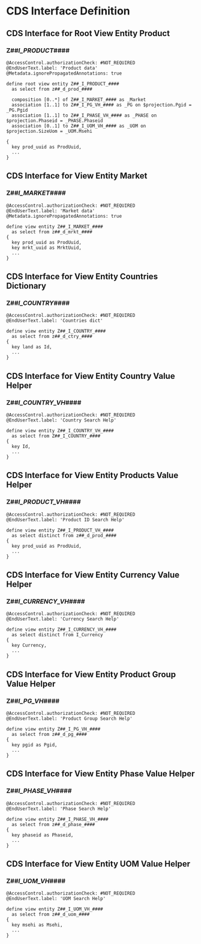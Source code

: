 
# CDS Interface Definition

## CDS Interface for Root View Entity Product

<a name="z##_i_product_"></a>
### Z##_I_PRODUCT_####

```ABAP
@AccessControl.authorizationCheck: #NOT_REQUIRED
@EndUserText.label: 'Product data'
@Metadata.ignorePropagatedAnnotations: true

define root view entity Z##_I_PRODUCT_####
  as select from z##_d_prod_####

  composition [0..*] of Z##_I_MARKET_#### as _Market
  association [1..1] to Z##_I_PG_VH_#### as _PG on $projection.Pgid = _PG.Pgid
  association [1..1] to Z##_I_PHASE_VH_#### as _PHASE on $projection.Phaseid = _PHASE.Phaseid
  association [0..1] to Z##_I_UOM_VH_#### as _UOM on $projection.SizeUom = _UOM.Msehi

{
  key prod_uuid as ProdUuid,
  ...
}
```

## CDS Interface for View Entity Market

<a name="z##_i_market_"></a>
### Z##_I_MARKET_####

```ABAP
@AccessControl.authorizationCheck: #NOT_REQUIRED
@EndUserText.label: 'Market data'
@Metadata.ignorePropagatedAnnotations: true

define view entity Z##_I_MARKET_####
  as select from z##_d_mrkt_####
{
  key prod_uuid as ProdUuid,
  key mrkt_uuid as MrktUuid,
  ...
}
```

## CDS Interface for View Entity Countries Dictionary

<a name="z##_i_country_"></a>
### Z##_I_COUNTRY_####

```ABAP
@AccessControl.authorizationCheck: #NOT_REQUIRED
@EndUserText.label: 'Countries dict'

define view entity Z##_I_COUNTRY_####
  as select from z##_d_ctry_####
{
  key land as Id,
  ...
}
```

## CDS Interface for View Entity Country Value Helper

<a name="z##_i_country_vh_"></a>
### Z##_I_COUNTRY_VH_####

```ABAP
@AccessControl.authorizationCheck: #NOT_REQUIRED
@EndUserText.label: 'Country Search Help'

define view entity Z##_I_COUNTRY_VH_####
  as select from Z##_I_COUNTRY_####
{
  key Id,
  ...
}
```

## CDS Interface for View Entity Products Value Helper

<a name="z##_i_product_vh_"></a>
### Z##_I_PRODUCT_VH_####

```ABAP
@AccessControl.authorizationCheck: #NOT_REQUIRED
@EndUserText.label: 'Product ID Search Help'

define view entity Z##_I_PRODUCT_VH_####
  as select distinct from z##_d_prod_####
{
  key prod_uuid as ProdUuid,
  ...
}
```

## CDS Interface for View Entity Currency Value Helper

<a name="z##_i_currency_vh_"></a>
### Z##_I_CURRENCY_VH_####

```ABAP
@AccessControl.authorizationCheck: #NOT_REQUIRED
@EndUserText.label: 'Currency Search Help'

define view entity Z##_I_CURRENCY_VH_####
  as select distinct from I_Currency
{
  key Currency,
  ...
}
```

## CDS Interface for View Entity Product Group Value Helper

<a name="z##_i_pg_vh_"></a>
### Z##_I_PG_VH_####

```ABAP
@AccessControl.authorizationCheck: #NOT_REQUIRED
@EndUserText.label: 'Product Group Search Help'

define view entity Z##_I_PG_VH_####
  as select from z##_d_pg_####
{
  key pgid as Pgid,
  ...
}
```

## CDS Interface for View Entity Phase Value Helper

<a name="z##_i_phase_vh_"></a>
### Z##_I_PHASE_VH_####

```ABAP
@AccessControl.authorizationCheck: #NOT_REQUIRED
@EndUserText.label: 'Phase Search Help'

define view entity Z##_I_PHASE_VH_####
  as select from z##_d_phase_####
{
  key phaseid as Phaseid,
  ...
}
```

## CDS Interface for View Entity UOM Value Helper

<a name="z##_i_uom_vh_"></a>
### Z##_I_UOM_VH_####

```ABAP
@AccessControl.authorizationCheck: #NOT_REQUIRED
@EndUserText.label: 'UOM Search Help'

define view entity Z##_I_UOM_VH_####
  as select from z##_d_uom_####
{
  key msehi as Msehi,
  ...
}
```